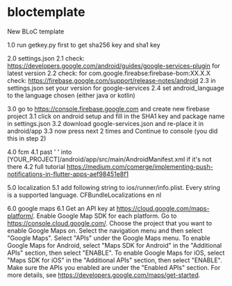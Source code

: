 # bloctemplate

New BLoC template 

1.0 run getkey.py first to get sha256 key and sha1 key

2.0 settings.json
    2.1  check: https://developers.google.com/android/guides/google-services-plugin for latest version
    2.2  check: for com.google.fireabse:firebase-bom:XX.X.X check: https://firebase.google.com/support/release-notes/android
    2.3  in settings.json set your version for google-services
    2.4 set android_language  to the language chosen (either java or kotlin)

3.0 go to https://console.firebase.google.com and create new firebase project 
    3.1 click on android setup and fill in the SHA1 key and package name in settings.json
    3.2 download google-services.json and re-place it in android/app 
    3.3 now press next 2 times and Continue to console (you did this in step 2)

4.0 fcm
    4.1 past '<intent-filter>
<action android:name="FLUTTER_NOTIFICATION_CLICK" />
<category android:name="android.intent.category.DEFAULT" />
</intent-filter>' into [YOUR_PROJECT]/android/app/src/main/AndroidManifest.xml if it's not there
    4.2 full tutorial https://medium.com/comerge/implementing-push-notifications-in-flutter-apps-aef98451e8f1



5.0 localization
   5.1 add following string to ios/runner/info.plist. Every string is a supported language.
       <key>CFBundleLocalizations</key>
       <array>
       <string>en</string>
       <string>nl</string>
       </array>

6.0 google maps
    6.1 Get an API key at https://cloud.google.com/maps-platform/.
        Enable Google Map SDK for each platform.
        Go to https://console.cloud.google.com/.
        Choose the project that you want to enable Google Maps on.
        Select the navigation menu and then select "Google Maps".
        Select "APIs" under the Google Maps menu.
        To enable Google Maps for Android, select "Maps SDK for Android" in the "Additional APIs" section, then select "ENABLE".
        To enable Google Maps for iOS, select "Maps SDK for iOS" in the "Additional APIs" section, then select "ENABLE".
        Make sure the APIs you enabled are under the "Enabled APIs" section.
        For more details, see https://developers.google.com/maps/get-started.


